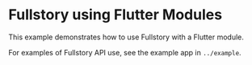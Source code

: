 # Fullstory using Flutter Modules

This example demonstrates how to use Fullstory with a Flutter module.

For examples of Fullstory API use, see the example app in `../example`.
